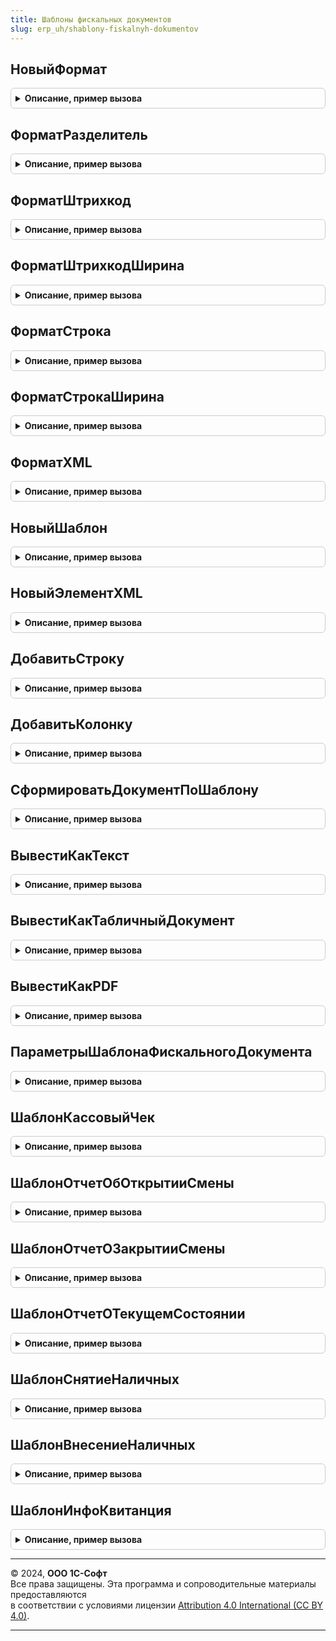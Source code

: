 ```yaml
---
title: Шаблоны фискальных документов
slug: erp_uh/shablony-fiskalnyh-dokumentov
---
```



## НовыйФормат
<details style="margin: 1em 0; padding: 0.5em; border: 1px solid #ccc; border-radius: 6px;">

<summary style="font-weight: bold; cursor: pointer;">Описание, пример вызова</summary>

```bsl

// Возвращает формат для строки шаблона.
//
// Параметры:
//  БазовыйФормат - см. НовыйФормат.
//
// Возвращаемое значение:
//   Структура:
//     * Тип - Строка - тип строки шаблона: Строка, Разделитель, Штрихкод, XML.
//     * Выравнивание - ГоризонтальноеПоложение.
//     * ВыравниваниеЗаголовка - Булево - Истина - выравнивать заголовок вместе с текстом, иначе Ложь.
//     * ОбтеканиеСлева - Булево - Истина - выполнять обтекание слева.
//     * ОбтеканиеСправа - Булево - Истина - выполнять обтекание справа.
//     * Ширина - Строка - ширина колонки в символах или процентах:
//                "10" - 10 символов;
//                "40%" - 40% от строки;
//                "*" - автоматически попытаться полностью поместить в колонку;
//                "0", "" - распределить поровну оставшееся место в строке.
//     * Заполнитель - Строка - символ заполнитель строки между заголовком и полем, по умолчанию " ".
//     * ВыводитьЗаголовок - Булево - принудительно выводить заголовок даже если значение не установлено.
//     * ПодавлятьПробелы - Булево - удалять пробелы в строке.
//     * ШтрихкодТип - Строка - тип штрихкода: "EAN13", "QR".
//     * ШтрихкодВысота - Число - высота штрихкода в строках.
//     * ЭлементXML - Структура.
//     * ИмяАтрибутаXML - Строка.
//
Функция НовыйФормат(БазовыйФормат = Неопределено) Экспорт
```

Пример вызова
```bsl
Результат = ШаблоныФискальныхДокументов.НовыйФормат(БазовыйФормат);
```
</details>

## ФорматРазделитель
<details style="margin: 1em 0; padding: 0.5em; border: 1px solid #ccc; border-radius: 6px;">

<summary style="font-weight: bold; cursor: pointer;">Описание, пример вызова</summary>

```bsl

// Возвращает формат для строки разделителя.
//
// Возвращаемое значение:
//   Структура - см. НовыйФормат.
//
Функция ФорматРазделитель() Экспорт
```

Пример вызова
```bsl
Результат = ШаблоныФискальныхДокументов.ФорматРазделитель() 
```
</details>

## ФорматШтрихкод
<details style="margin: 1em 0; padding: 0.5em; border: 1px solid #ccc; border-radius: 6px;">

<summary style="font-weight: bold; cursor: pointer;">Описание, пример вызова</summary>

```bsl

// Возвращает формат для штрихкода.
//
// Параметры:
//   Выравнивание - ГоризонтальноеПоложение.
//   ШтрихкодТип - Строка.
//   ШтрихкодВысота - Число.
//   ИспользоватьBase64 - Булево.
//
// Возвращаемое значение:
//   Структура - см. НовыйФормат.
Функция ФорматШтрихкод(Выравнивание = Неопределено, ШтрихкодТип = "EAN13", ШтрихкодВысота = 0, ИспользоватьBase64 = Истина) Экспорт
```

Пример вызова
```bsl
Результат = ШаблоныФискальныхДокументов.ФорматШтрихкод(Выравнивание, ШтрихкодТип, ШтрихкодВысота, ИспользоватьBase64);
```
</details>

## ФорматШтрихкодШирина
<details style="margin: 1em 0; padding: 0.5em; border: 1px solid #ccc; border-radius: 6px;">

<summary style="font-weight: bold; cursor: pointer;">Описание, пример вызова</summary>

```bsl

// Возвращает формат для штрихкода.
//
// Параметры:
//   Ширина - Строка - ширина штрихкода
//   Выравнивание - ГоризонтальноеПоложение
//   ШтрихкодТип - Строка
//   ШтрихкодВысота - Число - высота штрихкода
//   ИспользоватьBase64 - Булево.
//
// Возвращаемое значение:
//   Структура - см. НовыйФормат
Функция ФорматШтрихкодШирина(Ширина, Выравнивание = Неопределено, ШтрихкодТип = "EAN13", ШтрихкодВысота = 0, ИспользоватьBase64 = Истина) Экспорт
```

Пример вызова
```bsl
Результат = ШаблоныФискальныхДокументов.ФорматШтрихкодШирина(Ширина, Выравнивание, ШтрихкодТип, ШтрихкодВысота, ИспользоватьBase64);
```
</details>

## ФорматСтрока
<details style="margin: 1em 0; padding: 0.5em; border: 1px solid #ccc; border-radius: 6px;">

<summary style="font-weight: bold; cursor: pointer;">Описание, пример вызова</summary>

```bsl

// Возвращает формат для строки.
//
// Параметры:
//   Выравнивание - ГоризонтальноеПоложение.
//   ВыравниваниеЗаголовка - Булево - Истина - выравнивать заголовок вместе с текстом, иначе Ложь.
//   Обтекание - Булево - использовать обтекание
//
// Возвращаемое значение:
//   Структура - см. НовыйФормат
Функция ФорматСтрока(Выравнивание = Неопределено, ВыравниваниеЗаголовка = Ложь, Обтекание = Ложь) Экспорт
```

Пример вызова
```bsl
Результат = ШаблоныФискальныхДокументов.ФорматСтрока(Выравнивание, ВыравниваниеЗаголовка, Обтекание);
```
</details>

## ФорматСтрокаШирина
<details style="margin: 1em 0; padding: 0.5em; border: 1px solid #ccc; border-radius: 6px;">

<summary style="font-weight: bold; cursor: pointer;">Описание, пример вызова</summary>

```bsl

// Возвращает формат для строки.
//
// Параметры:
//   Ширина - Строка - ширина штрихкода
//   Выравнивание - ГоризонтальноеПоложение
//   ВыравниваниеЗаголовка - Булево - Истина - выравнивать заголовок вместе с текстом, иначе Ложь.
//   Обтекание - Булево - использовать обтекание
//
// Возвращаемое значение:
//   Структура - см. НовыйФормат
//
Функция ФорматСтрокаШирина(Ширина, Выравнивание = Неопределено, ВыравниваниеЗаголовка = Ложь, Обтекание = Ложь) Экспорт
```

Пример вызова
```bsl
Результат = ШаблоныФискальныхДокументов.ФорматСтрокаШирина(Ширина, Выравнивание, ВыравниваниеЗаголовка, Обтекание);
```
</details>

## ФорматXML
<details style="margin: 1em 0; padding: 0.5em; border: 1px solid #ccc; border-radius: 6px;">

<summary style="font-weight: bold; cursor: pointer;">Описание, пример вызова</summary>

```bsl

// Возвращает формат для элемента XML.
//
// Параметры:
//   ЭлементXML - Структура
//   ИмяАтрибутаXML - Строка
//   БазовыйФормат - см. НовыйФормат
//
// Возвращаемое значение:
//   Структура - см. НовыйФормат
//
Функция ФорматXML(ЭлементXML, ИмяАтрибутаXML, БазовыйФормат = Неопределено) Экспорт
```

Пример вызова
```bsl
Результат = ШаблоныФискальныхДокументов.ФорматXML(ЭлементXML, ИмяАтрибутаXML, БазовыйФормат);
```
</details>

## НовыйШаблон
<details style="margin: 1em 0; padding: 0.5em; border: 1px solid #ccc; border-radius: 6px;">

<summary style="font-weight: bold; cursor: pointer;">Описание, пример вызова</summary>

```bsl

// Создает объект шаблона.
//
// Параметры:
//  ШиринаСтроки - Число - ширина строки для расчета шаблона
//
// Возвращаемое значение:
//  Структура:
//   * ШиринаСтроки - Число
//   * Отладка - Булево
//   * СтрокиОшибок - Массив из Строка
//   * XML - Булево
//   * КореньXML - Структура
//   * ЭлементыXML - см. НовыйСоответствиеЭлементыXML
//   * Элементы - Массив из Структура
//   * Результат - Массив из структура
 //
Функция НовыйШаблон(ШиринаСтроки = 48) Экспорт
```

Пример вызова
```bsl
Результат = ШаблоныФискальныхДокументов.НовыйШаблон(ШиринаСтроки);
```
</details>

## НовыйЭлементXML
<details style="margin: 1em 0; padding: 0.5em; border: 1px solid #ccc; border-radius: 6px;">

<summary style="font-weight: bold; cursor: pointer;">Описание, пример вызова</summary>

```bsl

// Добавляет элемент XML в шаблон.
//
// Параметры:
//   Шаблон - см. НовыйШаблон
//   ИмяЭлемента - Строка
//   Родитель - см. НовыйЭлементXML
//
// Возвращаемое значение:
//  Структура:
//   * Имя - Строка
//   * Дочерние - Массив из см. НовыйЭлементXML
//   * ВыводитьПоСтрокам - Булево
//   * ЭлементXML - см. НовыйЭлементXML
//   * АтрибутыXML - Соответствие из Структура
//
Функция НовыйЭлементXML(Шаблон, ИмяЭлемента, Родитель = Неопределено) Экспорт
```

Пример вызова
```bsl
Результат = ШаблоныФискальныхДокументов.НовыйЭлементXML(Шаблон, ИмяЭлемента, Родитель);
```
</details>

## ДобавитьСтроку
<details style="margin: 1em 0; padding: 0.5em; border: 1px solid #ccc; border-radius: 6px;">

<summary style="font-weight: bold; cursor: pointer;">Описание, пример вызова</summary>

```bsl

// Добавить строку в шаблон, перегруженная процедура:
// * ШаблонНоваяСтрока(Шаблон, Заголовок, Значение, Формат)
// * ШаблонНоваяСтрока(Шаблон, Заголовок, Значение)
// * ШаблонНоваяСтрока(Шаблон, Значение, Формат)
// * ШаблонНоваяСтрока(Шаблон, Значение)
//
// Параметры:
//   Шаблон - см. НовыйШаблон
//   Параметр1 - Строка, Произвольный - Заголовок, Значение которое будет добавлено в шаблон
//   Параметр2 - Структура, Произвольный - Значение или формат которое будет добавлено в шаблон
//   Параметр3 - Структура - Формат см. НовыйФормат
Процедура ДобавитьСтроку(Шаблон, Параметр1 = Неопределено, Параметр2 = Неопределено, Параметр3 = Неопределено) Экспорт
```

Пример вызова
```bsl
ШаблоныФискальныхДокументов.ДобавитьСтроку(Шаблон, Параметр1, Параметр2, Параметр3);
```
</details>

## ДобавитьКолонку
<details style="margin: 1em 0; padding: 0.5em; border: 1px solid #ccc; border-radius: 6px;">

<summary style="font-weight: bold; cursor: pointer;">Описание, пример вызова</summary>

```bsl

// Добавить колонку в шаблон, перегруженная процедура:
// * ШаблонНоваяСтрока(Шаблон, Заголовок, Значение, Формат)
// * ШаблонНоваяСтрока(Шаблон, Заголовок, Значение)
// * ШаблонНоваяСтрока(Шаблон, Значение, Формат)
// * ШаблонНоваяСтрока(Шаблон, Значение)
//
// Параметры:
//   Шаблон - см. НовыйШаблон
//   Параметр1 - Строка, Произвольный - Заголовок, Значение которое будет добавлено в шаблон
//   Параметр2 - Структура, Произвольный - Значение или формат которое будет добавлено в шаблон
//   Параметр3 - см. НовыйФормат
Процедура ДобавитьКолонку(Шаблон, Параметр1 = Неопределено, Параметр2 = Неопределено, Параметр3 = Неопределено) Экспорт
```

Пример вызова
```bsl
ШаблоныФискальныхДокументов.ДобавитьКолонку(Шаблон, Параметр1, Параметр2, Параметр3);
```
</details>

## СформироватьДокументПоШаблону
<details style="margin: 1em 0; padding: 0.5em; border: 1px solid #ccc; border-radius: 6px;">

<summary style="font-weight: bold; cursor: pointer;">Описание, пример вызова</summary>

```bsl

// Формирует документ по заданному шаблону.
//
// Параметры:
//   Шаблон - см. НовыйШаблон
//
Процедура СформироватьДокументПоШаблону(Шаблон) Экспорт
```

Пример вызова
```bsl
ШаблоныФискальныхДокументов.СформироватьДокументПоШаблону(Шаблон) 
```
</details>

## ВывестиКакТекст
<details style="margin: 1em 0; padding: 0.5em; border: 1px solid #ccc; border-radius: 6px;">

<summary style="font-weight: bold; cursor: pointer;">Описание, пример вызова</summary>

```bsl

// Выводит сформированный документ как текстовая строка.
//
// Параметры:
//  Шаблон - см. НовыйШаблон
//
// Возвращаемое значение:
//  Строка
//
Функция ВывестиКакТекст(Шаблон, ЗамещатьШтрихкоды = Ложь) Экспорт
```

Пример вызова
```bsl
Результат = ШаблоныФискальныхДокументов.ВывестиКакТекст(Шаблон, ЗамещатьШтрихкоды);
```
</details>

## ВывестиКакТабличныйДокумент
<details style="margin: 1em 0; padding: 0.5em; border: 1px solid #ccc; border-radius: 6px;">

<summary style="font-weight: bold; cursor: pointer;">Описание, пример вызова</summary>

```bsl

// Выводит сформированный документ как табличный документ.
//
// Параметры:
//  Шаблон - см. НовыйШаблон
//
// Возвращаемое значение:
//  ТабличныйДокумент
//
Функция ВывестиКакТабличныйДокумент(Шаблон) Экспорт
```

Пример вызова
```bsl
Результат = ШаблоныФискальныхДокументов.ВывестиКакТабличныйДокумент(Шаблон) 
```
</details>

## ВывестиКакPDF
<details style="margin: 1em 0; padding: 0.5em; border: 1px solid #ccc; border-radius: 6px;">

<summary style="font-weight: bold; cursor: pointer;">Описание, пример вызова</summary>

```bsl

// Выводит сформированный документ как документ PDF.
//
// Параметры:
//  Шаблон - см. НовыйШаблон
//
// Возвращаемое значение:
//  ДокументPDF
//
Функция ВывестиКакPDF(Шаблон) Экспорт
```

Пример вызова
```bsl
Результат = ШаблоныФискальныхДокументов.ВывестиКакPDF(Шаблон) 
```
</details>

## ПараметрыШаблонаФискальногоДокумента
<details style="margin: 1em 0; padding: 0.5em; border: 1px solid #ccc; border-radius: 6px;">

<summary style="font-weight: bold; cursor: pointer;">Описание, пример вызова</summary>

```bsl

// Возвращает структуру параметров для формирования шаблона фискального документа.
//
// Возвращаемое значение:
//  Структура:
//   * ВерсияФФД - Строка - версия формата фискальных документов
//   * Заголовок - Строка
//   * Подпись - Булево - формировать ли поле подписи в документе
//   * ДополнительныйТекст - Строка - дополнительный текст для вывода внизу документа
//
Функция ПараметрыШаблонаФискальногоДокумента() Экспорт
```

Пример вызова
```bsl
Результат = ШаблоныФискальныхДокументов.ПараметрыШаблонаФискальногоДокумента() 
```
</details>

## ШаблонКассовыйЧек
<details style="margin: 1em 0; padding: 0.5em; border: 1px solid #ccc; border-radius: 6px;">

<summary style="font-weight: bold; cursor: pointer;">Описание, пример вызова</summary>

```bsl

// Генерирует шаблон кассового чека, по данным операции фискализации чека.
//
// Параметры:
//   ШиринаСтроки - Число
//   Данные - см. ОборудованиеЧекопечатающиеУстройстваКлиентСервер.ПараметрыОперацииФискализацииЧека
//   ФискальнаяОперация - Структура
//   Параметры - см. ПараметрыШаблонаФискальногоДокумента
//
// Возвращаемое значение:
//  см. НовыйШаблон
//
Функция ШаблонКассовыйЧек(ШиринаСтроки, Данные, ФискальнаяОперация = Неопределено, Параметры = Неопределено) Экспорт
```

Пример вызова
```bsl
Результат = ШаблоныФискальныхДокументов.ШаблонКассовыйЧек(ШиринаСтроки, Данные, ФискальнаяОперация, Параметры);
```
</details>

## ШаблонОтчетОбОткрытииСмены
<details style="margin: 1em 0; padding: 0.5em; border: 1px solid #ccc; border-radius: 6px;">

<summary style="font-weight: bold; cursor: pointer;">Описание, пример вызова</summary>

```bsl

// Генерирует шаблон отчета об открытии смены.
//
// Параметры:
//   ШиринаСтроки - Число
//   Данные - см. ОборудованиеЧекопечатающиеУстройстваКлиентСервер.ПараметрыОткрытияЗакрытияСмены
//   Параметры - см. ПараметрыШаблонаФискальногоДокумента
//
// Возвращаемое значение:
//  см. НовыйШаблон
//
Функция ШаблонОтчетОбОткрытииСмены(ШиринаСтроки, Данные, Параметры = Неопределено) Экспорт
```

Пример вызова
```bsl
Результат = ШаблоныФискальныхДокументов.ШаблонОтчетОбОткрытииСмены(ШиринаСтроки, Данные, Параметры);
```
</details>

## ШаблонОтчетОЗакрытииСмены
<details style="margin: 1em 0; padding: 0.5em; border: 1px solid #ccc; border-radius: 6px;">

<summary style="font-weight: bold; cursor: pointer;">Описание, пример вызова</summary>

```bsl

// Генерирует шаблон отчета о закрытии смены.
//
// Параметры:
//   ШиринаСтроки - Число
//   Данные - см. ОборудованиеЧекопечатающиеУстройстваКлиентСервер.ПараметрыОткрытияЗакрытияСмены
//   Параметры - см. ПараметрыШаблонаФискальногоДокумента
//
// Возвращаемое значение:
//  см. НовыйШаблон
//
Функция ШаблонОтчетОЗакрытииСмены(ШиринаСтроки, Данные, Параметры = Неопределено) Экспорт
```

Пример вызова
```bsl
Результат = ШаблоныФискальныхДокументов.ШаблонОтчетОЗакрытииСмены(ШиринаСтроки, Данные, Параметры);
```
</details>

## ШаблонОтчетОТекущемСостоянии
<details style="margin: 1em 0; padding: 0.5em; border: 1px solid #ccc; border-radius: 6px;">

<summary style="font-weight: bold; cursor: pointer;">Описание, пример вызова</summary>

```bsl

// Генерирует шаблон отчета о текущем состоянии.
//
// Параметры:
//   ШиринаСтроки - Число
//   Данные - см. ОборудованиеЧекопечатающиеУстройстваКлиентСервер.ПараметрыВыполненияОперации
//   Параметры - см. ПараметрыШаблонаФискальногоДокумента
//
// Возвращаемое значение:
//  см. НовыйШаблон
//
Функция ШаблонОтчетОТекущемСостоянии(ШиринаСтроки, Данные, Параметры = Неопределено) Экспорт
```

Пример вызова
```bsl
Результат = ШаблоныФискальныхДокументов.ШаблонОтчетОТекущемСостоянии(ШиринаСтроки, Данные, Параметры);
```
</details>

## ШаблонСнятиеНаличных
<details style="margin: 1em 0; padding: 0.5em; border: 1px solid #ccc; border-radius: 6px;">

<summary style="font-weight: bold; cursor: pointer;">Описание, пример вызова</summary>

```bsl

// Генерирует шаблон отчета о снятии наличных.
//
// Параметры:
//   ШиринаСтроки - Число
//   Данные - см. ОборудованиеЧекопечатающиеУстройстваКлиентСервер.ПараметрыИнкассации
//   Параметры - см. ПараметрыШаблонаФискальногоДокумента
//
// Возвращаемое значение:
//  см. НовыйШаблон
//
Функция ШаблонСнятиеНаличных(ШиринаСтроки, Данные, Параметры = Неопределено) Экспорт
```

Пример вызова
```bsl
Результат = ШаблоныФискальныхДокументов.ШаблонСнятиеНаличных(ШиринаСтроки, Данные, Параметры);
```
</details>

## ШаблонВнесениеНаличных
<details style="margin: 1em 0; padding: 0.5em; border: 1px solid #ccc; border-radius: 6px;">

<summary style="font-weight: bold; cursor: pointer;">Описание, пример вызова</summary>

```bsl

// Генерирует шаблон отчета о внесении наличных.
//
// Параметры:
//   ШиринаСтроки - Число
//   Данные - см. ОборудованиеЧекопечатающиеУстройстваКлиентСервер.ПараметрыИнкассации
//   Параметры - см. ПараметрыШаблонаФискальногоДокумента
//
// Возвращаемое значение:
//  см. НовыйШаблон
//
Функция ШаблонВнесениеНаличных(ШиринаСтроки, Данные, Параметры = Неопределено) Экспорт
```

Пример вызова
```bsl
Результат = ШаблоныФискальныхДокументов.ШаблонВнесениеНаличных(ШиринаСтроки, Данные, Параметры);
```
</details>

## ШаблонИнфоКвитанция
<details style="margin: 1em 0; padding: 0.5em; border: 1px solid #ccc; border-radius: 6px;">

<summary style="font-weight: bold; cursor: pointer;">Описание, пример вызова</summary>

```bsl

// Генерирует шаблон отчета о инфо квитанции.
//
// Параметры:
//   ШиринаСтроки - Число
//   Данные - см. ОборудованиеЧекопечатающиеУстройстваКлиентСервер.ПараметрыВыполненияОперации
//   Параметры - см. ПараметрыШаблонаФискальногоДокумента
//
// Возвращаемое значение:
//  см. НовыйШаблон
//
Функция ШаблонИнфоКвитанция(ШиринаСтроки, Данные, Параметры = Неопределено) Экспорт
```

Пример вызова
```bsl
Результат = ШаблоныФискальныхДокументов.ШаблонИнфоКвитанция(ШиринаСтроки, Данные, Параметры);
```
</details>

---

© 2024, **ООО 1С-Софт**  
Все права защищены. Эта программа и сопроводительные материалы предоставляются  
в соответствии с условиями лицензии [Attribution 4.0 International (CC BY 4.0)](https://creativecommons.org/licenses/by/4.0/legalcode).

---
